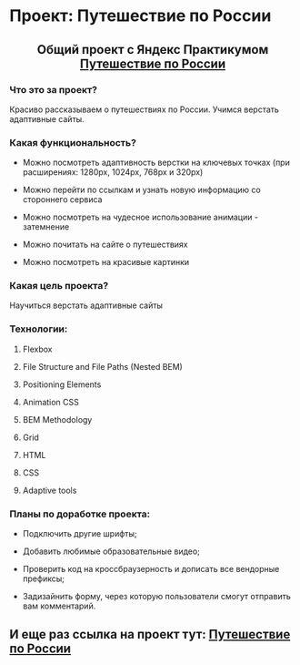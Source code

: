 # Проект: Путешествие по России

<h2 align="center">Общий проект с Яндекс Практикумом <a href="https://vildanarazumova.github.io/russian-travel/index.html" target="_blank">  Путешествие по России</a> 
<h3>Что это за проект?</h3>
  
<p>Красиво рассказываем о путешествиях по России. Учимся верстать адаптивные сайты. </p>

<h3>Какая функциональность?</h3>

- Можно посмотреть адаптивность верстки на ключевых точках (при расширениях: 1280px, 1024px, 768px и 320px)
  
- Можно перейти по ссылкам и узнать новую информацию со стороннего сервиса
  
- Можно посмотреть на чудесное использование анимации - затемнение
  
- Можно почитать на сайте о путешествиях

- Можно посмотреть на красивые картинки 

<h3>Какая цель проекта?</h3>
  
<p>Научиться верстать адаптивные сайты</p>
  
<h3>Технологии:</h3>

1. Flexbox

2. File Structure and File Paths (Nested BEM)

3. Positioning Elements

4. Animation CSS

5. BEM Methodology
  
6. Grid
  
7. HTML
  
8. CSS
  
9. Adaptive tools

<h3>Планы по доработке проекта:</h3>

- Подключить другие шрифты;

- Добавить любимые образовательные видео;

- Проверить код на кроссбраузерность и дописать все вендорные префиксы;

- Задизайнить форму, через которую пользователи смогут отправить вам комментарий.

<h2>И еще раз ссылка на проект тут: <a href="https://vildanarazumova.github.io/russian-travel/index.html" target="_blank">Путешествие по России</a> 




